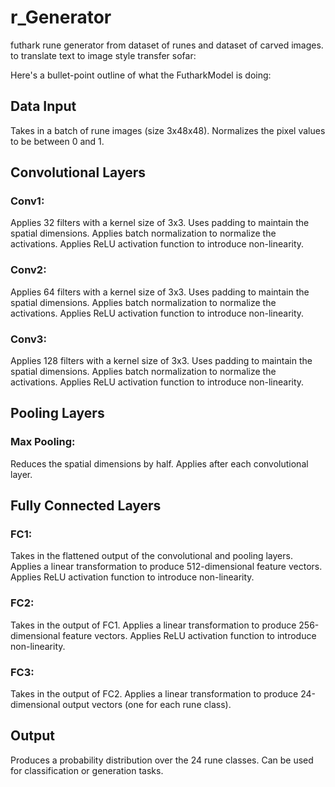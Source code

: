 # r_Generator
futhark rune generator from dataset of runes and dataset of carved images. to translate text to image style transfer
sofar:

Here's a bullet-point outline of what the FutharkModel is doing:
## Data Input
  Takes in a batch of rune images (size 3x48x48).
  Normalizes the pixel values to be between 0 and 1.
## Convolutional Layers
### Conv1:
  Applies 32 filters with a kernel size of 3x3.
  Uses padding to maintain the spatial dimensions.
  Applies batch normalization to normalize the activations.
  Applies ReLU activation function to introduce non-linearity.
### Conv2:
  Applies 64 filters with a kernel size of 3x3.
  Uses padding to maintain the spatial dimensions.
  Applies batch normalization to normalize the activations.
  Applies ReLU activation function to introduce non-linearity.
### Conv3:
  Applies 128 filters with a kernel size of 3x3.
  Uses padding to maintain the spatial dimensions.
  Applies batch normalization to normalize the activations.
  Applies ReLU activation function to introduce non-linearity.
## Pooling Layers
### Max Pooling:
  Reduces the spatial dimensions by half.
  Applies after each convolutional layer.
## Fully Connected Layers
### FC1:
  Takes in the flattened output of the convolutional and pooling layers.
  Applies a linear transformation to produce 512-dimensional feature vectors.
  Applies ReLU activation function to introduce non-linearity.
### FC2:
  Takes in the output of FC1.
  Applies a linear transformation to produce 256-dimensional feature vectors.
  Applies ReLU activation function to introduce non-linearity.
### FC3:
  Takes in the output of FC2.
  Applies a linear transformation to produce 24-dimensional output vectors (one for each rune class).
## Output
  Produces a probability distribution over the 24 rune classes.
  Can be used for classification or generation tasks.
